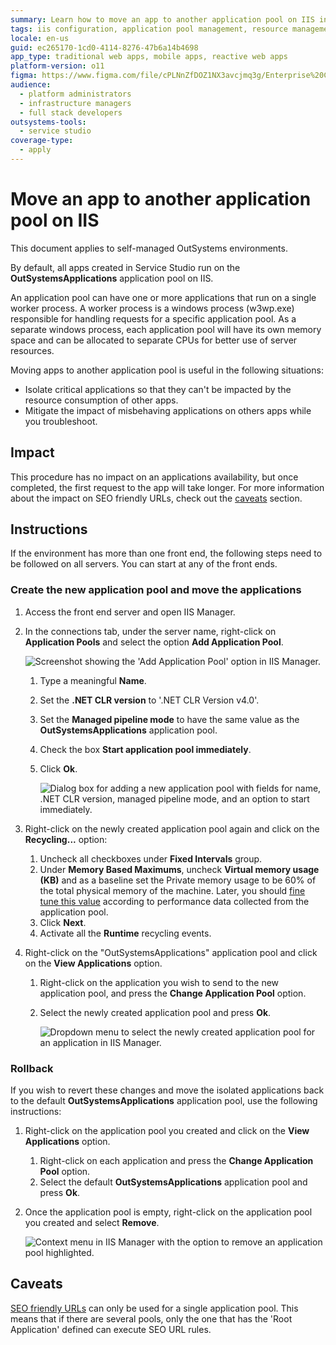 ```yaml
---
summary: Learn how to move an app to another application pool on IIS in OutSystems 11 (O11) environments for better resource management and isolation.
tags: iis configuration, application pool management, resource management, server configuration, isolation techniques
locale: en-us
guid: ec265170-1cd0-4114-8276-47b6a14b4698
app_type: traditional web apps, mobile apps, reactive web apps
platform-version: o11
figma: https://www.figma.com/file/cPLNnZfDOZ1NX3avcjmq3g/Enterprise%20Customers?node-id=619:3
audience:
  - platform administrators
  - infrastructure managers
  - full stack developers
outsystems-tools:
  - service studio
coverage-type:
  - apply
---
```


# Move an app to another application pool on IIS

<div class="info" markdown="1">

This document applies to self-managed OutSystems environments.

</div>

By default, all apps created in Service Studio run on the **OutSystemsApplications** application pool on IIS.
 
An application pool can have one or more applications that run on a single worker process. A worker process is a windows process (w3wp.exe) responsible for handling requests for a specific application pool. As a separate windows process, each application pool will have its own memory space and can be allocated to separate CPUs for better use of server resources. 
 
Moving apps to another application pool is useful in the following situations:
 
* Isolate critical applications so that they can't be impacted by the resource consumption of other apps.
* Mitigate the impact of misbehaving applications on others apps while you troubleshoot.
 
## Impact
 
This procedure has no impact on an applications availability, but once completed, the first request to the app will take longer. For more information about the impact on SEO friendly URLs, check out the [caveats](#caveats) section.
 
## Instructions
 
If the environment has more than one front end, the following steps need to be followed on all servers. You can start at any of the front ends.
 
### Create the new application pool and move the applications
 
1. Access the front end server and open IIS Manager.
1. In the connections tab, under the server name, right-click on **Application Pools** and select the option **Add Application Pool**.
 
    ![Screenshot showing the 'Add Application Pool' option in IIS Manager.](images/move-app-pool.png "Adding a New Application Pool in IIS")

    1. Type a meaningful **Name**.
    1. Set the **.NET CLR version** to '.NET CLR Version v4.0'.
    1. Set the **Managed pipeline mode** to have the same value as the **OutSystemsApplications** application pool. 
    1. Check the box **Start application pool immediately**.
    1. Click **Ok**.
 
        ![Dialog box for adding a new application pool with fields for name, .NET CLR version, managed pipeline mode, and an option to start immediately.](images/move-app-pool_3.png "New Application Pool Configuration Dialog")

1. Right-click on the newly created application pool again and click on the **Recycling...** option:
    1. Uncheck all checkboxes under **Fixed Intervals** group.
    1. Under **Memory Based Maximums**, uncheck **Virtual memory usage (KB)** and as a baseline set the Private memory usage to be 60% of the total physical memory of the machine. Later, you should [fine tune this value](https://www.outsystems.com/goto/application-pool-recycling)  according to performance data collected from the application pool. 
    1. Click **Next**.
    1. Activate all the **Runtime** recycling events. 
 
1. Right-click on the "OutSystemsApplications" application pool and click on the **View Applications** option.
    1. Right-click on the application you wish to send to the new application pool, and press the **Change Application Pool** option.
    1. Select the newly created application pool and press **Ok**.
 
        ![Dropdown menu to select the newly created application pool for an application in IIS Manager.](images/move-app-pool_4.png "Selecting the New Application Pool for an App")

### Rollback
 
If you wish to revert these changes and move the isolated applications back to the default **OutSystemsApplications** application pool, use the following instructions:
 
1. Right-click on the application pool you created and click on the **View Applications** option.
    1. Right-click on each application and press the **Change Application Pool** option.
    1. Select the default **OutSystemsApplications** application pool and press **Ok**.
 
1. Once the application pool is empty, right-click on the application pool you created and select **Remove**.
 
    ![Context menu in IIS Manager with the option to remove an application pool highlighted.](images/move-app-pool_2.png "Removing an Application Pool in IIS")
 
## Caveats
 
[SEO friendly URLs](https://success.outsystems.com/Support/Enterprise_Customers/Maintenance_and_Operations/OutSystems_Platform_SEO_Friendly_URLs) can only be used for a single application pool. This means that if there are several pools, only the one that has the 'Root Application' defined can execute SEO URL rules.    
